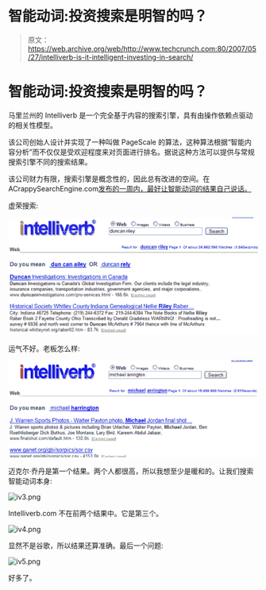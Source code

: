 # 智能动词:投资搜索是明智的吗？

> 原文：<https://web.archive.org/web/http://www.techcrunch.com:80/2007/05/27/intelliverb-is-it-intelligent-investing-in-search/>

# 智能动词:投资搜索是明智的吗？

马里兰州的 Intelliverb 是一个完全基于内容的搜索引擎，具有由操作依赖点驱动的相关性模型。

该公司创始人设计并实现了一种叫做 PageScale 的算法，这种算法根据“智能内容分析”而不仅仅是受欢迎程度来对页面进行排名。据说这种方法可以提供与常规搜索引擎不同的搜索结果。

该公司财力有限，搜索引擎是概念性的，因此总有改进的空间。在 ACrappySearchEngine.com[发布的一周内，最好让智能动词的结果自己说话。](https://web.archive.org/web/20221001083835/http://acrappysearchengine.com/)

虚荣搜索:

![iv1.png](img/0abef7c202f22944a92f98a1cdb1ccd6.png)

运气不好。老板怎么样:

![iv2.png](img/52f71a20ac0ffe2a51054c6149b89537.png)

迈克尔·乔丹是第一个结果。两个人都很高，所以我想至少是暖和的。让我们搜索智能动词本身:

![iv3.png](img/7603f24b1a31a64d91bc8a6c104d6c48.png)

Intelliverb.com 不在前两个结果中。它是第三个。

![iv4.png](img/e8437bf38835813ce4822b2c34283a51.png)

显然不是谷歌，所以结果还算准确。最后一个问题:

![iv5.png](img/9006fe8cfc974e97ddfb0ae73c169fa3.png)

好多了。
